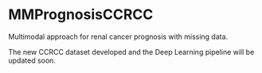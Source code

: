 # MMPrognosisCCRCC
Multimodal approach for renal cancer prognosis with missing data.

The new CCRCC dataset developed and the Deep Learning pipeline will be updated soon.
